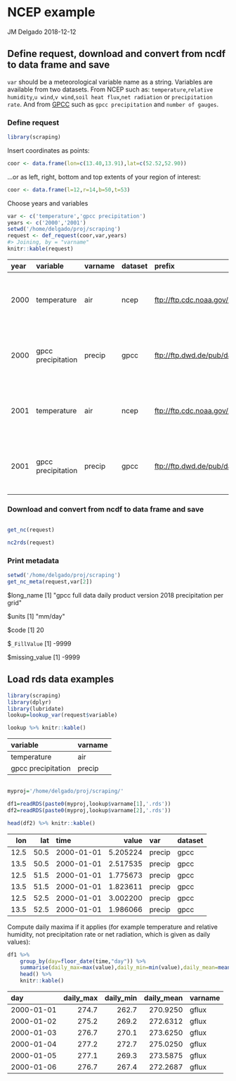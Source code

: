 NCEP example
================
JM Delgado
2018-12-12

Define request, download and convert from ncdf to data frame and save
---------------------------------------------------------------------

`var` should be a meteorological variable name as a string. Variables are available from two datasets. From NCEP such as: `temperature`,`relative humidity`,`u wind`,`v wind`,`soil heat flux`,`net radiation` or `precipitation rate`. And from [GPCC](http://dx.doi.org/10.5676/DWD_GPCC/FD_D_V2018_100) such as `gpcc precipitation` and `number of gauges`.

### Define request

``` r
library(scraping)
```

Insert coordinates as points:

``` r
coor <- data.frame(lon=c(13.40,13.91),lat=c(52.52,52.90))
```

...or as left, right, bottom and top extents of your region of interest:

``` r
coor <- data.frame(l=12,r=14,b=50,t=53)
```

Choose years and variables

``` r
var <- c('temperature','gpcc precipitation')
years <- c('2000','2001')
setwd('/home/delgado/proj/scraping')
request <- def_request(coor,var,years)
#> Joining, by = "varname"
knitr::kable(request)
```

| year | variable           | varname | dataset | prefix                                                           | fname                    | geometry                                        |
|:-----|:-------------------|:--------|:--------|:-----------------------------------------------------------------|:-------------------------|:------------------------------------------------|
| 2000 | temperature        | air     | ncep    | <ftp://ftp.cdc.noaa.gov/Datasets/ncep.reanalysis/surface_gauss/> | air.2m.gauss             | list(c(12, 14, 14, 12, 12, 50, 50, 53, 53, 50)) |
| 2000 | gpcc precipitation | precip  | gpcc    | <ftp://ftp.dwd.de/pub/data/gpcc/full_data_daily_V2018/>          | full\_data\_daily\_v2018 | list(c(12, 14, 14, 12, 12, 50, 50, 53, 53, 50)) |
| 2001 | temperature        | air     | ncep    | <ftp://ftp.cdc.noaa.gov/Datasets/ncep.reanalysis/surface_gauss/> | air.2m.gauss             | list(c(12, 14, 14, 12, 12, 50, 50, 53, 53, 50)) |
| 2001 | gpcc precipitation | precip  | gpcc    | <ftp://ftp.dwd.de/pub/data/gpcc/full_data_daily_V2018/>          | full\_data\_daily\_v2018 | list(c(12, 14, 14, 12, 12, 50, 50, 53, 53, 50)) |

### Download and convert from ncdf to data frame and save

``` r

get_nc(request)

nc2rds(request)
```

### Print metadata

``` r
setwd('/home/delgado/proj/scraping')
get_nc_meta(request,var[2])
```

$long\_name \[1\] "gpcc full data daily product version 2018 precipitation per grid"

$units \[1\] "mm/day"

$code \[1\] 20

$`_FillValue` \[1\] -9999

$missing\_value \[1\] -9999

Load rds data examples
----------------------

``` r
library(scraping)
library(dplyr)
library(lubridate)
lookup=lookup_var(request$variable)

lookup %>% knitr::kable()
```

| variable           | varname |
|:-------------------|:--------|
| temperature        | air     |
| gpcc precipitation | precip  |

``` r

myproj='/home/delgado/proj/scraping/'

df1=readRDS(paste0(myproj,lookup$varname[1],'.rds'))
df2=readRDS(paste0(myproj,lookup$varname[2],'.rds'))

head(df2) %>% knitr::kable()
```

|   lon|   lat| time       |     value| var    | dataset |
|-----:|-----:|:-----------|---------:|:-------|:--------|
|  12.5|  50.5| 2000-01-01 |  5.205224| precip | gpcc    |
|  13.5|  50.5| 2000-01-01 |  2.517535| precip | gpcc    |
|  12.5|  51.5| 2000-01-01 |  1.775673| precip | gpcc    |
|  13.5|  51.5| 2000-01-01 |  1.823611| precip | gpcc    |
|  12.5|  52.5| 2000-01-01 |  3.002200| precip | gpcc    |
|  13.5|  52.5| 2000-01-01 |  1.986066| precip | gpcc    |

Compute daily maxima if it applies (for example temperature and relative humidity, not precipitation rate or net radiation, which is given as daily values):

``` r
df1 %>%
    group_by(day=floor_date(time,"day")) %>%
    summarise(daily_max=max(value),daily_min=min(value),daily_mean=mean(value),varname=first(varname)) %>%  
    head() %>%
    knitr::kable()
```

| day        |  daily\_max|  daily\_min|  daily\_mean| varname |
|:-----------|-----------:|-----------:|------------:|:--------|
| 2000-01-01 |       274.7|       262.7|     270.9250| gflux   |
| 2000-01-02 |       275.2|       269.2|     272.6312| gflux   |
| 2000-01-03 |       276.7|       270.1|     273.6250| gflux   |
| 2000-01-04 |       277.2|       272.7|     275.0250| gflux   |
| 2000-01-05 |       277.1|       269.3|     273.5875| gflux   |
| 2000-01-06 |       276.7|       267.4|     272.2687| gflux   |
